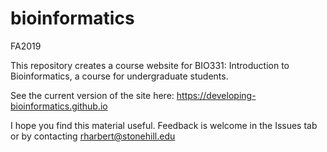 # bioinformatics
FA2019


This repository creates a course website for BIO331: Introduction to Bioinformatics, a course for undergraduate students.

See the current version of the site here: https://developing-bioinformatics.github.io


I hope you find this material useful. Feedback is welcome in the Issues tab or by contacting rharbert@stonehill.edu



